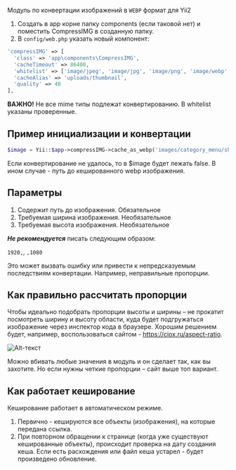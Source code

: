 Модуль по конвертации изображений в `WEBP` формат для Yii2


1) Создать в app корне папку components (если таковой нет) и поместить CompressIMG в созданную папку.
2) В `config/web.php` указать новый компонент:

```php
'compressIMG' => [
  'class' => 'app\components\CompressIMG',
  'cacheTimeout' => 86400,
  'whitelist' => ['image/jpeg', 'image/jpg', 'image/png', 'image/webp', 'image/gif'],
  'cacheAlias' => 'uploads/thumbnail',
  'quality' => 40
],
```


__ВАЖНО!__
Не все mime типы подлежат конвертированию. В whitelist указаны проверенные.


## Пример инициализации и конвертации 

```php
$image = Yii::$app->compressIMG->cache_as_webp('images/category_menu/shop.png',512,512);
```
Если конвертирование не удалось, то в $image будет лежать false. В ином случае - путь до кешированного webp изображения.



## Параметры
1) Содержит путь до изображения. Обязательное
2) Требуемая ширина изображения. Необязательное
3) Требуемая высота изображения. Необязательное 

___Не рекомендуется___ писать следующим образом:

`1920,`, `,1080` 

Это может вызвать ошибку или привести к непредсказуемым последствиям конвертации. Например, неправильные пропорции. 

## Как правильно рассчитать пропорции

Чтобы идеально подобрать пропорции высоты и ширины – не прокатит посмотреть ширину и высоту области, куда будет подгружаться изображение через инспектор кода в браузере. Хорошим решением будет, например, воспользоваться сайтом - https://ciox.ru/aspect-ratio.

![Alt-текст](https://i.ibb.co/T2LqJDw/Opera-2022-05-06-154706-onedrive-live-com.png "Пример")

Можно вбивать любые значения в модуль и он сделает так, как вы захотите. Но если нужны четкие пропорции – сайт выше топ вариант. 

## Как работает кеширование 

Кеширование работает в автоматическом режиме.  
1) Первично - кешируются все объекты (изображения), на которые передана ссылка. 
2) При повторном обращении к странице (когда уже существуют кешированные объекты), происходит проверка на дату создания кеша. Если есть расхождения или файл кеша устарел - будет произведено обновление. 

